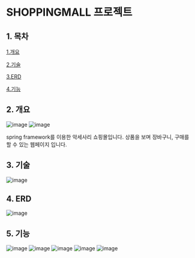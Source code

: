 # SHOPPINGMALL 프로젝트


## 1. 목차

[1.개요](#2-개요)

[2.기술](#3-기술)

[3.ERD](#4-ERD)

[4.기능](#5-기능)

## 2. 개요
![image](https://user-images.githubusercontent.com/96754807/152901012-356e510f-12b1-4396-892b-024743a7ba1d.png)
![image](https://user-images.githubusercontent.com/96754807/152901157-f6d2b48f-8de3-4845-bc1f-6472ec95006f.png)


spring framework를 이용한 악세사리 쇼핑몰입니다.
상품을 보며 장바구니, 구매를 할 수 있는 웹페이지 입니다.
## 3. 기술
![image](https://user-images.githubusercontent.com/96754807/152901116-233b5700-9ab9-410e-ab8a-4f978d08a393.png)
## 4. ERD
![image](https://user-images.githubusercontent.com/96754807/152901126-75e097eb-2639-48cc-9dd5-9f4b5b71fab0.png)
## 5. 기능
![image](https://user-images.githubusercontent.com/96754807/152901051-d5d332a9-bd23-40cd-af35-adb2f349019f.png)
![image](https://user-images.githubusercontent.com/96754807/152901058-cdeab2c2-8bd3-474e-9079-d7c1899b367d.png)
![image](https://user-images.githubusercontent.com/96754807/152901071-3294a565-21ff-4f2f-ab3a-5ddb9bcf9dfa.png)
![image](https://user-images.githubusercontent.com/96754807/152901077-909afd6e-9cfc-431f-be4f-40f982621094.png)
![image](https://user-images.githubusercontent.com/96754807/152901085-ae3d7cb0-26ab-47c7-b030-addaa985474c.png)



